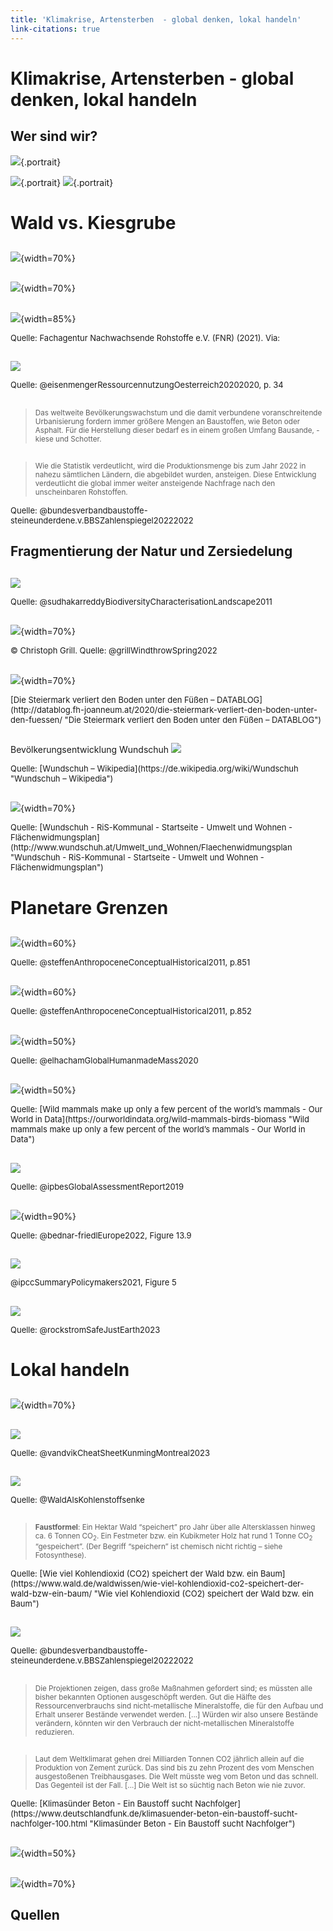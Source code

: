 ```yaml
---
title: 'Klimakrise, Artensterben  - global denken, lokal handeln'
link-citations: true
---
```


<script>
zettlrRevealOptions.transition = 'slide';
</script>

<style>

blockquote p { font-size: smaller; }

.source {font-size: small}

#refs * {font-size: small;}

</style>

# Klimakrise, Artensterben  - global denken, lokal handeln




## Wer sind wir?


<style>
.portrait { 
    height: 200px !important;
    }
    
#wer-sind-wir p  { display: inline;}
</style>


![](pics/elisabeth_zury.jpg){.portrait}

![](pics/heinz_wittenbrink.jpg){.portrait}
![](pics/veronika_bacher.jpg){.portrait}


# Wald vs. Kiesgrube 
##


![](pics/wald_ponigl_foto_privat_alois_lipp.png){width=70%}

##

![](pics/schottergrube_bagger.jpg){width=70%}

## 

![](pics/oekosystemleistung_wald.jpg){width=85%}

<p class="source">Quelle: Fachagentur Nachwachsende Rohstoffe e.V. (FNR) (2021). Via: <https://wiki.bildungsserver.de/klimawandel/index.php/Datei:D_%C3%96kosystemleistung_Wald.jpg></p>



##
![](pics/ressourcennutzung_oesterreich_kies.png)

<p class="source">Quelle: @eisenmengerRessourcennutzungOesterreich20202020, p. 34</p>



##

> Das weltweite Bevölkerungswachstum und die damit verbundene voranschreitende Urbanisierung fordern immer größere Mengen an Baustoffen, wie Beton oder Asphalt. Für die Herstellung dieser bedarf es in einem großen Umfang Bausande, -kiese und Schotter. 

##

> Wie die Statistik verdeutlicht, wird die Produktionsmenge bis zum Jahr 2022 in nahezu sämtlichen Ländern, die abgebildet wurden, ansteigen. Diese Entwicklung verdeutlicht die global immer weiter ansteigende Nachfrage nach den unscheinbaren Rohstoffen.

<p class="source">Quelle: @bundesverbandbaustoffe-steineunderdene.v.BBSZahlenspiegel20222022</p>




## Fragmentierung der Natur und Zersiedelung

##


![](pics/impact-of-habitat-fragmentation.png)
<p class="source">Quelle: @sudhakarreddyBiodiversityCharacterisationLandscape2011 </p>

##

![](http://www.christophgrill.com/imgservice/0001/2/850/fileadmin/upload_media/projects/eine-ahnung-von-wildnis/Windwurf1b.jpg){width=70%}

<p class="source">© Christoph Grill. Quelle: @grillWindthrowSpring2022 </p>




##
![ ](pics/versiegelung_steiermark.png){width=70%}

<p class="source">[Die Steiermark verliert den Boden unter den Füßen – DATABLOG](http://datablog.fh-joanneum.at/2020/die-steiermark-verliert-den-boden-unter-den-fuessen/ "Die Steiermark verliert den Boden unter den Füßen – DATABLOG")</p>


##

Bevölkerungsentwicklung Wundschuh
![](https://upload.wikimedia.org/wikipedia/de/timeline/p9my4bjc5fnbx1qia9884vn8hd7n190.png) 

<p class="source">Quelle: [Wundschuh – Wikipedia](https://de.wikipedia.org/wiki/Wundschuh "Wundschuh – Wikipedia") </p>


##
![](pics/flachenwidmungsplan_wundschuh.png){width=70%}

<p class="source">Quelle: [Wundschuh - RiS-Kommunal - Startseite - Umwelt und Wohnen - Flächenwidmungsplan](http://www.wundschuh.at/Umwelt_und_Wohnen/Flaechenwidmungsplan "Wundschuh - RiS-Kommunal - Startseite - Umwelt und Wohnen - Flächenwidmungsplan")</p>


 <p class="source"><https://www.google.com/maps/@46.9147714,15.466161,789m/data=!3m1!1e3?hl=de&entry=ttu></p>

# Planetare Grenzen


##
![](pics/anthropocene_human_activity.png){width=60%} 

<p class="source">Quelle: @steffenAnthropoceneConceptualHistorical2011, p.851</p>

##

![](pics/anthropocene_natural_parameters.png){width=60%}

<p class="source">Quelle: @steffenAnthropoceneConceptualHistorical2011, p.852</p>


##

![](pics/biomass_anthropogenic_mass.webp){width=50%} 


<p class="source">Quelle: @elhachamGlobalHumanmadeMass2020</p>




##

![](pics/mass_lifestock_humans_owd.png){width=50%} 


<p class="source">Quelle: [Wild mammals make up only a few percent of the world’s mammals - Our World in Data](https://ourworldindata.org/wild-mammals-birds-biomass "Wild mammals make up only a few percent of the world’s mammals - Our World in Data") </p>



##

![](pics/ipbes_current_global_extinction_risk.webp)

<p class="source">Quelle: @ipbesGlobalAssessmentReport2019</p>


## 

![](pics/IPCC_AR6_WGII_Figure_13_009.png){width=90%}

<p class="source">Quelle: @bednar-friedlEurope2022, Figure 13.9</p>

## 

![](pics/1-5-feuchtigkeit.png)

<p class="source">@ipccSummaryPolicymakers2021, Figure 5</p>

## 

![](https://media.springernature.com/lw685/springer-static/image/art%3A10.1038%2Fs41586-023-06083-8/MediaObjects/41586_2023_6083_Fig1_HTML.png?as=webp) 


<p class="source">Quelle: @rockstromSafeJustEarth2023 </p>









# Lokal handeln


## 

![](pics/doughnut_economics.png){width=70%}


## 

![](pics/kunming_montreal_biodiversity_framework.jpg)

<p class="source">Quelle: @vandvikCheatSheetKunmingMontreal2023</p>

##

![](pics/kohlenstoffkreislauf_wald.jpg)

<p class="source">Quelle: @WaldAlsKohlenstoffsenke</p>

##

> **Faustformel**: Ein Hektar Wald “speichert” pro Jahr über alle Altersklassen hinweg ca. 6 Tonnen CO<sub>2</sub>. Ein Festmeter bzw. ein Kubikmeter Holz hat rund 1 Tonne CO<sub>2</sub> “gespeichert”. (Der Begriff “speichern” ist chemisch nicht richtig – siehe Fotosynthese). 

<p class="source">Quelle: [Wie viel Kohlendioxid (CO2) speichert der Wald bzw. ein Baum](https://www.wald.de/waldwissen/wie-viel-kohlendioxid-co2-speichert-der-wald-bzw-ein-baum/ "Wie viel Kohlendioxid (CO2) speichert der Wald bzw. ein Baum") </p>


## 


![](pics/rohstoffe_baustoff_steine_erden_industrie.png)

<p class="source">Quelle: @bundesverbandbaustoffe-steineunderdene.v.BBSZahlenspiegel20222022</p>




##

> Die Projektionen zeigen, dass große Maßnahmen gefordert sind; es müssten alle bisher bekannten Optionen ausgeschöpft werden. Gut die Hälfte des Ressourcenverbrauchs sind nicht-metallische Mineralstoffe, die für den Aufbau und Erhalt unserer Bestände verwendet werden. [...] Würden wir also unsere Bestände verändern, könnten wir den Verbrauch der nicht-metallischen Mineralstoffe reduzieren. 

##

> Laut dem Weltklimarat gehen drei Milliarden Tonnen CO2 jährlich allein auf die Produktion von Zement zurück. Das sind bis zu zehn Prozent des vom Menschen ausgestoßenen Treibhausgases. Die Welt müsste weg vom Beton und das schnell. Das Gegenteil ist der Fall. [...] Die Welt ist so süchtig nach Beton wie nie zuvor. 

<p class="source">Quelle: [Klimasünder Beton - Ein Baustoff sucht Nachfolger](https://www.deutschlandfunk.de/klimasuender-beton-ein-baustoff-sucht-nachfolger-100.html "Klimasünder Beton - Ein Baustoff sucht Nachfolger") </p>

## 

![](pics/cartoon_artenvielfalt.jpg){width=50%}


##

![](pics/rebel-for-life.jpg){width=70%}

## Quellen